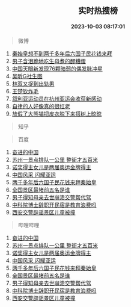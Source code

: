 <div align="center"><h2>实时热搜榜</h2><h4>2023-10-03 08:17:01</h4></div>

> 微博  

1. [秦始皇想不到两千多年后六国子民花钱来拜](https://s.weibo.com/weibo?q=%23%E7%A7%A6%E5%A7%8B%E7%9A%87%E6%83%B3%E4%B8%8D%E5%88%B0%E4%B8%A4%E5%8D%83%E5%A4%9A%E5%B9%B4%E5%90%8E%E5%85%AD%E5%9B%BD%E5%AD%90%E6%B0%91%E8%8A%B1%E9%92%B1%E6%9D%A5%E6%8B%9C%23&t=31&band_rank=1&Refer=top)<br />
2. [男子含泪跪地吃生母煮的醪糟蛋](https://s.weibo.com/weibo?q=%23%E7%94%B7%E5%AD%90%E5%90%AB%E6%B3%AA%E8%B7%AA%E5%9C%B0%E5%90%83%E7%94%9F%E6%AF%8D%E7%85%AE%E7%9A%84%E9%86%AA%E7%B3%9F%E8%9B%8B%23&t=31&band_rank=2&Refer=top)<br />
3. [中国天眼新发现76颗暗弱的偶发脉冲星](https://s.weibo.com/weibo?q=%23%E4%B8%AD%E5%9B%BD%E5%A4%A9%E7%9C%BC%E6%96%B0%E5%8F%91%E7%8E%B076%E9%A2%97%E6%9A%97%E5%BC%B1%E7%9A%84%E5%81%B6%E5%8F%91%E8%84%89%E5%86%B2%E6%98%9F%23&t=31&band_rank=3&Refer=top)<br />
4. [吴昕G社生图](https://s.weibo.com/weibo?q=%23%E5%90%B4%E6%98%95G%E7%A4%BE%E7%94%9F%E5%9B%BE%23&t=31&band_rank=4&Refer=top)<br />
5. [林双又捉到出轨男](https://s.weibo.com/weibo?q=%23%E6%9E%97%E5%8F%8C%E5%8F%88%E6%8D%89%E5%88%B0%E5%87%BA%E8%BD%A8%E7%94%B7%23&t=31&band_rank=5&Refer=top)<br />
6. [王楚钦炸毛](https://s.weibo.com/weibo?q=%23%E7%8E%8B%E6%A5%9A%E9%92%A6%E7%82%B8%E6%AF%9B%23&t=31&band_rank=6&Refer=top)<br />
7. [叙利亚运动员在杭州亚运会收获新感动](https://s.weibo.com/weibo?q=%23%E5%8F%99%E5%88%A9%E4%BA%9A%E8%BF%90%E5%8A%A8%E5%91%98%E5%9C%A8%E6%9D%AD%E5%B7%9E%E4%BA%9A%E8%BF%90%E4%BC%9A%E6%94%B6%E8%8E%B7%E6%96%B0%E6%84%9F%E5%8A%A8%23&t=31&band_rank=7&Refer=top)<br />
8. [自律的人好像真的很扛老](https://s.weibo.com/weibo?q=%23%E8%87%AA%E5%BE%8B%E7%9A%84%E4%BA%BA%E5%A5%BD%E5%83%8F%E7%9C%9F%E7%9A%84%E5%BE%88%E6%89%9B%E8%80%81%23&t=31&band_rank=8&Refer=top)<br />
9. [放假了大熊猫把皮衣脱下来搭树上晾晾](https://s.weibo.com/weibo?q=%23%E6%94%BE%E5%81%87%E4%BA%86%E5%A4%A7%E7%86%8A%E7%8C%AB%E6%8A%8A%E7%9A%AE%E8%A1%A3%E8%84%B1%E4%B8%8B%E6%9D%A5%E6%90%AD%E6%A0%91%E4%B8%8A%E6%99%BE%E6%99%BE%23&t=31&band_rank=9&Refer=top)<br />

> 知乎  


> 百度  

1. [奋进的中国](https://www.baidu.com/s?wd=%E5%A5%8B%E8%BF%9B%E7%9A%84%E4%B8%AD%E5%9B%BD&sa=fyb_news&rsv_dl=fyb_news)<br />
2. [苏州一景点排队一公里 整街才五百米](https://www.baidu.com/s?wd=%E8%8B%8F%E5%B7%9E%E4%B8%80%E6%99%AF%E7%82%B9%E6%8E%92%E9%98%9F%E4%B8%80%E5%85%AC%E9%87%8C+%E6%95%B4%E8%A1%97%E6%89%8D%E4%BA%94%E7%99%BE%E7%B1%B3&sa=fyb_news&rsv_dl=fyb_news)<br />
3. [诺奖得主女儿是两届奥运金牌得主](https://www.baidu.com/s?wd=%E8%AF%BA%E5%A5%96%E5%BE%97%E4%B8%BB%E5%A5%B3%E5%84%BF%E6%98%AF%E4%B8%A4%E5%B1%8A%E5%A5%A5%E8%BF%90%E9%87%91%E7%89%8C%E5%BE%97%E4%B8%BB&sa=fyb_news&rsv_dl=fyb_news)<br />
4. [中国风采 闪耀亚运](https://www.baidu.com/s?wd=%E4%B8%AD%E5%9B%BD%E9%A3%8E%E9%87%87+%E9%97%AA%E8%80%80%E4%BA%9A%E8%BF%90&sa=fyb_news&rsv_dl=fyb_news)<br />
5. [两千多年后六国子民花钱来拜秦始皇](https://www.baidu.com/s?wd=%E4%B8%A4%E5%8D%83%E5%A4%9A%E5%B9%B4%E5%90%8E%E5%85%AD%E5%9B%BD%E5%AD%90%E6%B0%91%E8%8A%B1%E9%92%B1%E6%9D%A5%E6%8B%9C%E7%A7%A6%E5%A7%8B%E7%9A%87&sa=fyb_news&rsv_dl=fyb_news)<br />
6. [全国景区最堵前五名是谁](https://www.baidu.com/s?wd=%E5%85%A8%E5%9B%BD%E6%99%AF%E5%8C%BA%E6%9C%80%E5%A0%B5%E5%89%8D%E4%BA%94%E5%90%8D%E6%98%AF%E8%B0%81&sa=fyb_news&rsv_dl=fyb_news)<br />
7. [男子得知母亲去世崩溃交警帮代驾](https://www.baidu.com/s?wd=%E7%94%B7%E5%AD%90%E5%BE%97%E7%9F%A5%E6%AF%8D%E4%BA%B2%E5%8E%BB%E4%B8%96%E5%B4%A9%E6%BA%83%E4%BA%A4%E8%AD%A6%E5%B8%AE%E4%BB%A3%E9%A9%BE&sa=fyb_news&rsv_dl=fyb_news)<br />
8. [中科院博士辞职开民宿是教育浪费吗](https://www.baidu.com/s?wd=%E4%B8%AD%E7%A7%91%E9%99%A2%E5%8D%9A%E5%A3%AB%E8%BE%9E%E8%81%8C%E5%BC%80%E6%B0%91%E5%AE%BF%E6%98%AF%E6%95%99%E8%82%B2%E6%B5%AA%E8%B4%B9%E5%90%97&sa=fyb_news&rsv_dl=fyb_news)<br />
9. [西安交警辟谣景区儿童被撞](https://www.baidu.com/s?wd=%E8%A5%BF%E5%AE%89%E4%BA%A4%E8%AD%A6%E8%BE%9F%E8%B0%A3%E6%99%AF%E5%8C%BA%E5%84%BF%E7%AB%A5%E8%A2%AB%E6%92%9E&sa=fyb_news&rsv_dl=fyb_news)<br />

> 哔哩哔哩  

1. [奋进的中国](https://www.baidu.com/s?wd=%E5%A5%8B%E8%BF%9B%E7%9A%84%E4%B8%AD%E5%9B%BD&sa=fyb_news&rsv_dl=fyb_news)<br />
2. [苏州一景点排队一公里 整街才五百米](https://www.baidu.com/s?wd=%E8%8B%8F%E5%B7%9E%E4%B8%80%E6%99%AF%E7%82%B9%E6%8E%92%E9%98%9F%E4%B8%80%E5%85%AC%E9%87%8C+%E6%95%B4%E8%A1%97%E6%89%8D%E4%BA%94%E7%99%BE%E7%B1%B3&sa=fyb_news&rsv_dl=fyb_news)<br />
3. [诺奖得主女儿是两届奥运金牌得主](https://www.baidu.com/s?wd=%E8%AF%BA%E5%A5%96%E5%BE%97%E4%B8%BB%E5%A5%B3%E5%84%BF%E6%98%AF%E4%B8%A4%E5%B1%8A%E5%A5%A5%E8%BF%90%E9%87%91%E7%89%8C%E5%BE%97%E4%B8%BB&sa=fyb_news&rsv_dl=fyb_news)<br />
4. [中国风采 闪耀亚运](https://www.baidu.com/s?wd=%E4%B8%AD%E5%9B%BD%E9%A3%8E%E9%87%87+%E9%97%AA%E8%80%80%E4%BA%9A%E8%BF%90&sa=fyb_news&rsv_dl=fyb_news)<br />
5. [两千多年后六国子民花钱来拜秦始皇](https://www.baidu.com/s?wd=%E4%B8%A4%E5%8D%83%E5%A4%9A%E5%B9%B4%E5%90%8E%E5%85%AD%E5%9B%BD%E5%AD%90%E6%B0%91%E8%8A%B1%E9%92%B1%E6%9D%A5%E6%8B%9C%E7%A7%A6%E5%A7%8B%E7%9A%87&sa=fyb_news&rsv_dl=fyb_news)<br />
6. [全国景区最堵前五名是谁](https://www.baidu.com/s?wd=%E5%85%A8%E5%9B%BD%E6%99%AF%E5%8C%BA%E6%9C%80%E5%A0%B5%E5%89%8D%E4%BA%94%E5%90%8D%E6%98%AF%E8%B0%81&sa=fyb_news&rsv_dl=fyb_news)<br />
7. [男子得知母亲去世崩溃交警帮代驾](https://www.baidu.com/s?wd=%E7%94%B7%E5%AD%90%E5%BE%97%E7%9F%A5%E6%AF%8D%E4%BA%B2%E5%8E%BB%E4%B8%96%E5%B4%A9%E6%BA%83%E4%BA%A4%E8%AD%A6%E5%B8%AE%E4%BB%A3%E9%A9%BE&sa=fyb_news&rsv_dl=fyb_news)<br />
8. [中科院博士辞职开民宿是教育浪费吗](https://www.baidu.com/s?wd=%E4%B8%AD%E7%A7%91%E9%99%A2%E5%8D%9A%E5%A3%AB%E8%BE%9E%E8%81%8C%E5%BC%80%E6%B0%91%E5%AE%BF%E6%98%AF%E6%95%99%E8%82%B2%E6%B5%AA%E8%B4%B9%E5%90%97&sa=fyb_news&rsv_dl=fyb_news)<br />
9. [西安交警辟谣景区儿童被撞](https://www.baidu.com/s?wd=%E8%A5%BF%E5%AE%89%E4%BA%A4%E8%AD%A6%E8%BE%9F%E8%B0%A3%E6%99%AF%E5%8C%BA%E5%84%BF%E7%AB%A5%E8%A2%AB%E6%92%9E&sa=fyb_news&rsv_dl=fyb_news)<br />
